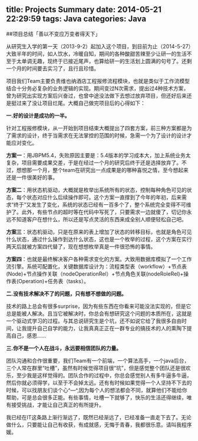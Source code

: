 title: Projects Summary 
date: 2014-05-21 22:29:59
tags: Java
categories: Java
---
##项目总结「善以不变应万变者得天下」

从研究生入学的第一天（2013-9-2）起加入这个项目，到目前为止（2014-5-27）大致半年的时间，如人饮水，冷暖自知，期间的各种酸甜苦辣至少让研一的生活不至于太单调无趣，现终于已接近尾声，也算给研一的生活划上圆满的句号了。还剩一个月的时间要去实习了，且行且珍惜。
<!-- more -->

项目我们Team主要负责维也纳酒店工程报修流程模块，也就是类似于工作流模型结合十分务必复杂的业务逻辑的实现。期间变过N次需求，提出过4种技术方案，曾为研究出实现方案后兴奋过，也曾中途没法做下去想过放弃项目，但还好后来还是挺过来了没让项目烂尾。大概自己做完项目后的心得如下：

**一.好的设计是成功的一半。**

针对工程报修模块，从一开始到项目结束大概提出了四套方案，前三种方案都是为了需求的设计，终于当需求在无法掌控的范围的时候，急需一个为了设计的设计才能应对变化。

**方案一**：用JBPM5.4，失败原因主要是：5.4版本的学习成本大，加上系统业务太复杂，项目需要成果交差，于是在经过一个月的研究后终于还是选择放弃了。不过，想想那一个月，整个team在研究出一点成果是的哪种喜悦之情，至今想起来还是一件很美好的事。

**方案二**：用状态机驱动，大概就是枚举出系统所有的状态，控制每种角色可见的状态，每个状态对应什么后续操作即可。这个方案一直撑到了今年的年初，后来需求“终于”又发生了变化，系统的状态已经有一百多个了，整个系统完全变得不可维护了。此外，有些节点的超时等在代码中写死了，只要需求一边就傻了，切记你永远不知道客户在想什么，所以还是写点灵活的东西来成全别人顺便轻松自己吧。

**方案三**：状态机驱动，只是在原来的表上增加了状态的转移目标，也就是角色可见什么状态，通过什么操作到达什么状态，这也是一个枚举的过程，这个方案在实行两天后就被方案四代替了，现在想想枚举真是一件很恐怖的事情。

**方案四**：也就是最终解决客户各种需求变化的方案。大致用数据库模拟了一个工作流引擎。系统可配置化，关键数据库设计为：流程类型表（workflow）+节点表(Node)+节点操作关联（nodeOperationRel）+节点角色关联(nodeRoleRel)+操作表(Operation)+任务表（tasks）。

**二.没有技术解决不了的问题，只有想不想做的问题。**

技术的路上总会有很多surprise，因为有些东西在你看来可能没法实现的，但是它总是能被人解决。且当它被解决时，你总会有想研究这个问题的本质所在，这就是一个驱动式学习的过程。与其总说研究生是个坑，还不如说它给了我很多自由时间，让我提升自己自学的能力，让我真真正正在一群专业的搞技术的人的熏陶下提高自己，感恩……

**三.你不是一个人在战斗，永远要相信团队的力量。**

团队沟通和合作很重要，我们Team有一个前端，一个算法高手，一个java后台，三个人常在群里“吐槽”，虽然有时候觉得项目很“坑”，但是感觉整个团队还是很欢乐，至少我是这样觉得的。团队合作的过程中，你总会感觉别人有多牛逼多牛逼，然后你就必须得学，以至于不会掉太远。还有有时候如果觉得一个人坚持不下去的时候，可以找朋友们谈个心^—^,因为每个人的想法都会不同，就算他们不能给你帮助，可是总会很多正能。有些事情，吐槽一下就够了，快乐的生活还得继续，唯有接受挑战，才能让自己真正的有所提升。

我已经在IT这条路上渐行渐远了，既然已经渐远了，已经准备一直走下去了。无论做什么，只要能让自己有收获，有成就感，无悔于青春，我都很乐意。请叫我程序媛。




